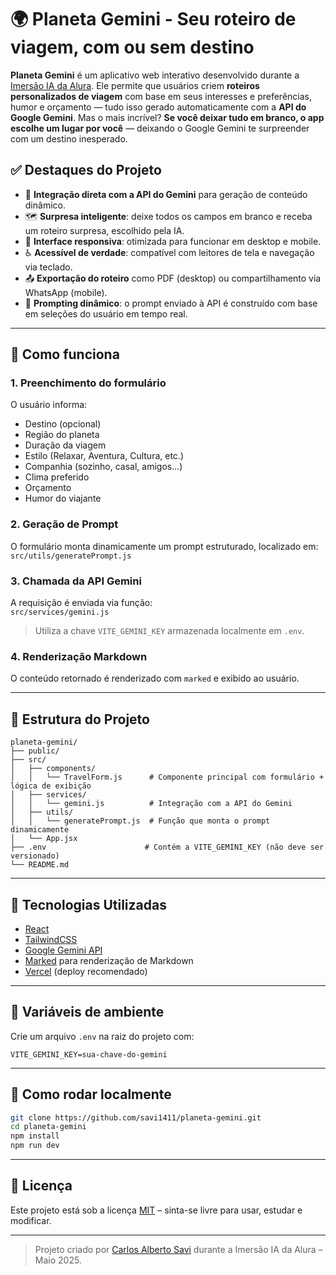 # 🌍 Planeta Gemini - Seu roteiro de viagem, com ou sem destino

**Planeta Gemini** é um aplicativo web interativo desenvolvido durante a [Imersão IA da Alura]([https://www.alura.com.br/imersaoia](https://cursos.alura.com.br/imersao/imersao-ia-google-gemini-ii)). Ele permite que usuários criem **roteiros personalizados de viagem** com base em seus interesses e preferências, humor e orçamento — tudo isso gerado automaticamente com a **API do Google Gemini**.
Mas o mais incrível? **Se você deixar tudo em branco, o app escolhe um lugar por você** — deixando o Google Gemini te surpreender com um destino inesperado.

## ✅ Destaques do Projeto

- 🤖 **Integração direta com a API do Gemini** para geração de conteúdo dinâmico.
- 🗺️ **Surpresa inteligente**: deixe todos os campos em branco e receba um roteiro surpresa, escolhido pela IA.
- 📱 **Interface responsiva**: otimizada para funcionar em desktop e mobile.
- ♿ **Acessível de verdade**: compatível com leitores de tela e navegação via teclado.
- 📤 **Exportação do roteiro** como PDF (desktop) ou compartilhamento via WhatsApp (mobile).
- 🧠 **Prompting dinâmico**: o prompt enviado à API é construído com base em seleções do usuário em tempo real.

---

## 🔧 Como funciona

### 1. Preenchimento do formulário
O usuário informa:
- Destino (opcional)
- Região do planeta
- Duração da viagem
- Estilo (Relaxar, Aventura, Cultura, etc.)
- Companhia (sozinho, casal, amigos...)
- Clima preferido
- Orçamento
- Humor do viajante

### 2. Geração de Prompt
O formulário monta dinamicamente um prompt estruturado, localizado em:  
`src/utils/generatePrompt.js`

### 3. Chamada da API Gemini
A requisição é enviada via função:  
`src/services/gemini.js`  
> Utiliza a chave `VITE_GEMINI_KEY` armazenada localmente em `.env`.

### 4. Renderização Markdown
O conteúdo retornado é renderizado com `marked` e exibido ao usuário.

---

## 📁 Estrutura do Projeto

```
planeta-gemini/
├── public/
├── src/
│   ├── components/
│   │   └── TravelForm.js      # Componente principal com formulário + lógica de exibição
│   ├── services/
│   │   └── gemini.js          # Integração com a API do Gemini
│   ├── utils/
│   │   └── generatePrompt.js  # Função que monta o prompt dinamicamente
│   └── App.jsx
├── .env                      # Contém a VITE_GEMINI_KEY (não deve ser versionado)
└── README.md
```

---

## 🧪 Tecnologias Utilizadas

- [React](https://react.dev/)
- [TailwindCSS](https://tailwindcss.com/)
- [Google Gemini API](https://ai.google.dev/)
- [Marked](https://marked.js.org/) para renderização de Markdown
- [Vercel](https://vercel.com/) (deploy recomendado)

---

## 🔐 Variáveis de ambiente

Crie um arquivo `.env` na raiz do projeto com:

```env
VITE_GEMINI_KEY=sua-chave-do-gemini
```

---

## 🚀 Como rodar localmente

```bash
git clone https://github.com/savi1411/planeta-gemini.git
cd planeta-gemini
npm install
npm run dev
```

---

## 📝 Licença

Este projeto está sob a licença [MIT](LICENSE) – sinta-se livre para usar, estudar e modificar.

---

> Projeto criado por [Carlos Alberto Savi](https://github.com/savi1411) durante a Imersão IA da Alura – Maio 2025.
